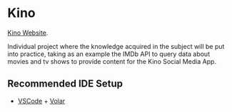 # Kino

[Kino Website](watching-b9991.web.app).

Individual project where the knowledge acquired in the subject will be put into practice, taking as an example the IMDb API to query data about movies and tv shows to provide content for the Kino Social Media App.

## Recommended IDE Setup

- [VSCode](https://code.visualstudio.com/) + [Volar](https://marketplace.visualstudio.com/items?itemName=johnsoncodehk.volar)
